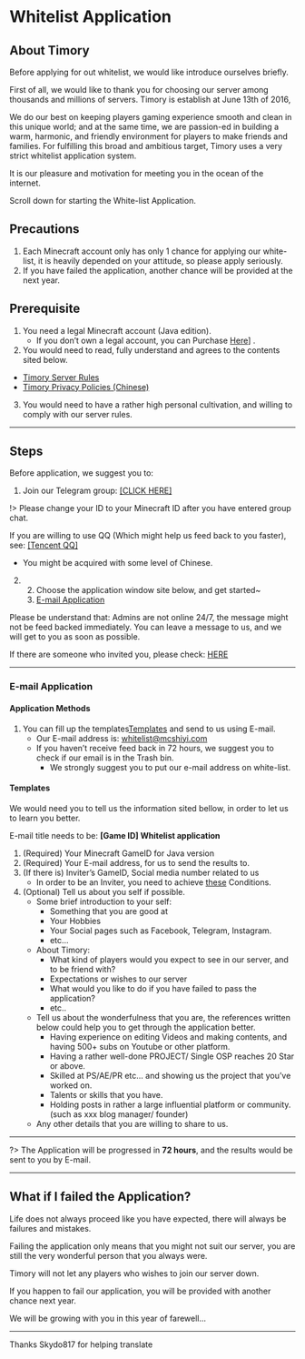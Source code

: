 # Whitelist Application

## About Timory

Before applying for out whitelist, we would like introduce ourselves briefly.

First of all, we would like to thank you for choosing our server among thousands and millions of servers.
Timory is establish at June 13th of 2016,

We do our best on keeping players gaming experience smooth and clean in
this unique world; and at the same time, we are passion-ed in building a warm,
harmonic, and friendly environment for players to make friends and families.
For fulfilling this broad and ambitious target, Timory uses a very strict
whitelist application system.

It is our pleasure and motivation for meeting you in the ocean of the internet.

Scroll down for starting the White-list Application.


## Precautions

1. Each Minecraft account only has only 1 chance for applying our white-list,
it is heavily depended on your attitude, so please apply seriously.
2. If you have failed the application, another
chance will be provided at the next year.


## Prerequisite

1. You need a legal Minecraft account (Java edition).
    - If you don’t own a legal account, you can Purchase [Here](https://minecraft.net)] .
2. You would need to read, fully understand and agrees to the contents sited below.
- [Timory Server Rules](/en-US/join/rules.md)
- [Timory Privacy Policies (Chinese)](https://www.mcshiyi.com/blog/about/privacy-policy.html)
3. You would need to have a rather high personal cultivation, and willing to comply with our 	server rules.

------

## Steps

Before application, we suggest you to:

1. Join our Telegram group: [[CLICK HERE]](https://t.me/joinchat/IdDH-Egtujuf1UzuCWznJw)

!> Please change your ID to your Minecraft ID after you have entered group chat.

If you are willing to use QQ (Which might help us feed back to you faster), see: [[Tencent QQ]](https://jq.qq.com/?_wv=1027&k=59H04f1)
- You might be acquired with some level of Chinese.
    
2. 2. Choose the application window site below, and get started~
    1. [E-mail Application](#E-mail-Application)
    
Please be understand that:
Admins are not online 24/7, the message might not be feed backed immediately. You can leave a message to us, and we will get to you as soon as possible.

If there are someone who invited you, please check: [HERE](/en-US/join/application/inviters.md)

------

### E-mail Application 

#### Application Methods
1. You can fill up the templates[Templates](#Templates) and send to us using E-mail.
     - Our E-mail address is: [whitelist@mcshiyi.com](mailto:whitelist@mcshiyi.com)
     - If you haven’t receive feed back in 72 hours, we suggest you to check if our email is in the Trash bin.
        - We strongly suggest you to put our e-mail address on white-list.

#### Templates

We would need you to tell us the information sited bellow, in order to let us to learn you better.

E-mail title needs to be: **[Game ID] Whitelist application**

1. (Required) Your Minecraft GameID for Java version 
2. (Required) Your E-mail address, for us to send the results to. 
3. (If there is) Inviter’s GameID, Social media number related to us
    + In order to be an Inviter, you need to achieve [these](/en-US/join/application/inviters.md) Conditions.
4. (Optional) Tell us about you self if possible. 
    - Some brief introduction to your self:
        - Something that you are good at
        - Your Hobbies
        - Your Social pages such as Facebook, Telegram, Instagram.
        - etc...
    - About Timory:
        - What kind of players would you expect to see in our server, and to be friend with?
        - Expectations or wishes to our server
        - What would you like to do if you have failed to pass the application?
        - etc..
    - Tell us about the wonderfulness that you are, the references written below could help you to get through the application better. 
        - Having experience on editing Videos and making contents, and having 500+ subs on Youtube or other platform.
        - Having a rather well-done PROJECT/ Single OSP reaches 20 Star or above.
        - Skilled at PS/AE/PR etc... and showing us the project that you’ve worked on.
        - Talents or skills that you have.
        - Holding posts in rather a large influential platform or community. (such as xxx blog manager/ founder)
    - Any other details that you are willing to share to us.
-----

?> The Application will be progressed in **72 hours**, and the results would be sent to you by E-mail.

------

## What if I failed the Application?

Life does not always proceed like you have expected, there will always be failures and mistakes.

Failing the application only means that you might not suit our server, you are still the very wonderful person that you always were. 

Timory will not let any players who wishes to join our server down.

If you happen to fail our application,
you will be provided with another chance next year.

We will be growing with you in this year of farewell...

----
Thanks Skydo817 for helping translate